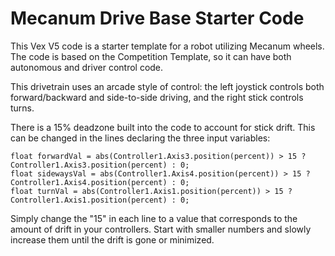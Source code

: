 # Mecanum Drive Base Starter Code

This Vex V5 code is a starter template for a robot utilizing Mecanum wheels. The code is based on the Competition Template, so it can have both autonomous and driver control code.

This drivetrain uses an arcade style of control: the left joystick controls both forward/backward and side-to-side driving, and the right stick controls turns.

There is a 15% deadzone built into the code to account for stick drift. This can be changed in the lines declaring the three input variables:

```
float forwardVal = abs(Controller1.Axis3.position(percent)) > 15 ? Controller1.Axis3.position(percent) : 0;
float sidewaysVal = abs(Controller1.Axis4.position(percent)) > 15 ? Controller1.Axis4.position(percent) : 0;
float turnVal = abs(Controller1.Axis1.position(percent)) > 15 ? Controller1.Axis1.position(percent) : 0;

```

Simply change the "15" in each line to a value that corresponds to the amount of drift in your controllers. Start with smaller numbers and slowly increase them until the drift is gone or minimized.
